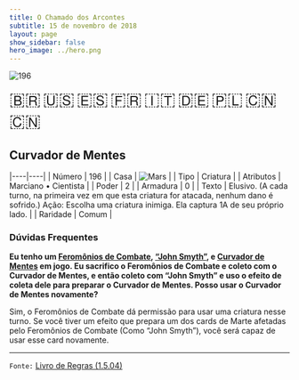 ```yaml
---
title: O Chamado dos Arcontes
subtitle: 15 de novembro de 2018
layout: page
show_sidebar: false
hero_image: ../hero.png
---
```


![196](https://mastervault-storage-prod.s3.amazonaws.com/media/card_front/pt/341_196_QG3353H2HJFM_pt.png)

<span title="Português" style="font-size: 32px;cursor: pointer;" onclick="javascript:document.querySelector('img[alt=\'196\']').src=document.querySelector('img[alt=\'196\']').src.replace(/card_front\/[^/]+/, 'card_front/pt').replace(/_[^/.0-9]+\.png/, '_pt.png')">🇧🇷</span>
<span title="English" style="font-size: 32px;cursor: pointer;" onclick="javascript:document.querySelector('img[alt=\'196\']').src=document.querySelector('img[alt=\'196\']').src.replace(/card_front\/[^/]+/, 'card_front/en').replace(/_[^/.0-9]+\.png/, '_en.png')">🇺🇸</span>
<span title="Español" style="font-size: 32px;cursor: pointer;" onclick="javascript:document.querySelector('img[alt=\'196\']').src=document.querySelector('img[alt=\'196\']').src.replace(/card_front\/[^/]+/, 'card_front/es').replace(/_[^/.0-9]+\.png/, '_es.png')">🇪🇸</span>
<span title="Français" style="font-size: 32px;cursor: pointer;" onclick="javascript:document.querySelector('img[alt=\'196\']').src=document.querySelector('img[alt=\'196\']').src.replace(/card_front\/[^/]+/, 'card_front/fr').replace(/_[^/.0-9]+\.png/, '_fr.png')">🇫🇷</span>
<span title="Italiano" style="font-size: 32px;cursor: pointer;" onclick="javascript:document.querySelector('img[alt=\'196\']').src=document.querySelector('img[alt=\'196\']').src.replace(/card_front\/[^/]+/, 'card_front/it').replace(/_[^/.0-9]+\.png/, '_it.png')">🇮🇹</span>
<span title="Deutsche" style="font-size: 32px;cursor: pointer;" onclick="javascript:document.querySelector('img[alt=\'196\']').src=document.querySelector('img[alt=\'196\']').src.replace(/card_front\/[^/]+/, 'card_front/de').replace(/_[^/.0-9]+\.png/, '_de.png')">🇩🇪</span>
<span title="Polskie" style="font-size: 32px;cursor: pointer;" onclick="javascript:document.querySelector('img[alt=\'196\']').src=document.querySelector('img[alt=\'196\']').src.replace(/card_front\/[^/]+/, 'card_front/pl').replace(/_[^/.0-9]+\.png/, '_pl.png')">🇵🇱</span>
<span title="简体中文" style="font-size: 32px;cursor: pointer;" onclick="javascript:document.querySelector('img[alt=\'196\']').src=document.querySelector('img[alt=\'196\']').src.replace(/card_front\/[^/]+/, 'card_front/zh-hans').replace(/_[^/.0-9]+\.png/, '_zh-hans.png')">🇨🇳</span>
<span title="繁體中文" style="font-size: 32px;cursor: pointer;" onclick="javascript:document.querySelector('img[alt=\'196\']').src=document.querySelector('img[alt=\'196\']').src.replace(/card_front\/[^/]+/, 'card_front/zh-hant').replace(/_[^/.0-9]+\.png/, '_zh-hant.png')">🇨🇳</span>

## Curvador de Mentes

|----|----|
| Número | 196 |
| Casa | ![Mars](https://archonarcana.com/images/thumb/d/de/Mars.png/22px-Mars.png "Marte") |
| Tipo | Criatura |
| Atributos | Marciano • Cientista |
| Poder | 2 |
| Armadura | 0 |
| Texto | Elusivo. (A cada turno, na primeira vez em que esta criatura for atacada, nenhum dano é sofrido.) Ação: Escolha uma criatura inimiga.  Ela captura 1A de seu próprio lado. |
| Raridade | Comum |

### Dúvidas Frequentes

**Eu tenho um [Feromônios de Combate](/cota/180), [“John Smyth”](/cota/195), e [Curvador de Mentes](/cota/196) em jogo. Eu sacrifico o
Feromônios de Combate e coleto com o Curvador de Mentes,
e então coleto com “John Smyth” e uso o efeito de coleta dele
para preparar o Curvador de Mentes. Posso usar o Curvador de
Mentes novamente?**

Sim, o Feromônios de Combate dá permissão para usar uma criatura
nesse turno. Se você tiver um efeito que prepara um dos cards de Marte
afetadas pelo Feromônios de Combate (Como “John Smyth”), você será
capaz de usar esse card novamente.

<hr/>

`Fonte:` [Livro de Regras (1.5.04)](https://drive.google.com/open?id=14pM1J8ZR_4hZbGFZt-ArQdAGsHCPEQdE)
